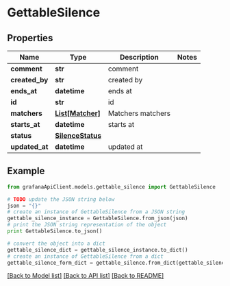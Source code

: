 # GettableSilence


## Properties
Name | Type | Description | Notes
------------ | ------------- | ------------- | -------------
**comment** | **str** | comment | 
**created_by** | **str** | created by | 
**ends_at** | **datetime** | ends at | 
**id** | **str** | id | 
**matchers** | [**List[Matcher]**](Matcher.md) | Matchers matchers | 
**starts_at** | **datetime** | starts at | 
**status** | [**SilenceStatus**](SilenceStatus.md) |  | 
**updated_at** | **datetime** | updated at | 

## Example

```python
from grafanaApiClient.models.gettable_silence import GettableSilence

# TODO update the JSON string below
json = "{}"
# create an instance of GettableSilence from a JSON string
gettable_silence_instance = GettableSilence.from_json(json)
# print the JSON string representation of the object
print GettableSilence.to_json()

# convert the object into a dict
gettable_silence_dict = gettable_silence_instance.to_dict()
# create an instance of GettableSilence from a dict
gettable_silence_form_dict = gettable_silence.from_dict(gettable_silence_dict)
```
[[Back to Model list]](../README.md#documentation-for-models) [[Back to API list]](../README.md#documentation-for-api-endpoints) [[Back to README]](../README.md)


